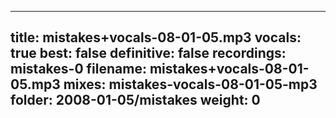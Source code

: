 
---
title: mistakes+vocals-08-01-05.mp3
vocals: true
best: false
definitive: false
recordings: mistakes-0
filename: mistakes+vocals-08-01-05.mp3
mixes: mistakes-vocals-08-01-05-mp3
folder: 2008-01-05/mistakes
weight: 0
---
